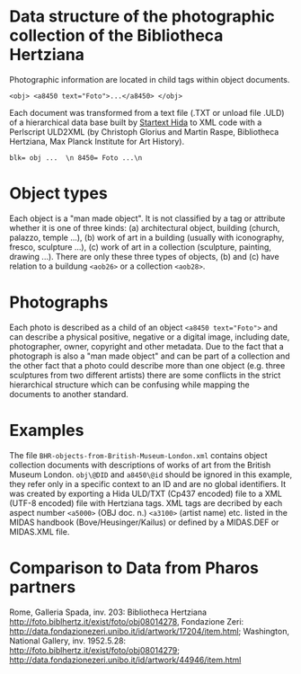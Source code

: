 # Data structure of the photographic collection of the Bibliotheca Hertziana
Photographic information are located in child tags within object documents.

`<obj>
  <a8450 text="Foto">...</a8450>
</obj>`

Each document was transformed from a text file (.TXT or unload file .ULD) of a hierarchical data base built by [Startext Hida](http://www.startext.de/produkte/hida/hida) to XML code with a Perlscript ULD2XML (by Christoph Glorius and Martin Raspe, Bibliotheca Hertziana, Max Planck Institute for Art History).

`blk= obj
...  \n
8450= Foto
...\n`

# Object types
Each object is a "man made object". It is not classified by a tag or attribute whether it is one of three kinds: (a) architectural object, building (church, palazzo, temple ...), (b) work of art in a building (usually with iconography, fresco, sculpture ...), (c) work of art in a collection (sculpture, painting, drawing ...). There are only these three types of objects, (b) and (c) have relation to a buildung `<aob26>` or a collection `<aob28>`.

# Photographs
Each photo is described as a child of an object `<a8450 text="Foto">` and can describe a physical positive, negative or a digital image, including date, photographer, owner, copyright and other metadata. Due to the fact that a photograph is also a "man made object" and can be part of a collection and the other fact that a photo could describe more than one object (e.g. three sculptures from two different artists) there are some conflicts in the strict hierarchical structure which can be confusing while mapping the documents to another standard.

# Examples
The file `BHR-objects-from-British-Museum-London.xml` contains object collection documents with descriptions of works of art from the British Museum London. `obj\@DID` and `a8450\@id` should be ignored in this example, they refer only in a specific context to an ID and are no global identifiers. It was created by exporting a Hida ULD/TXT (Cp437 encoded) file to a XML (UTF-8 encoded) file with Hertziana tags. XML tags are decribed by each aspect number `<a5000>` (OBJ doc. n.) `<a3100>` (artist name) etc. listed in the MIDAS handbook (Bove/Heusinger/Kailus) or defined by a MIDAS.DEF or MIDAS.XML file.

# Comparison to Data from Pharos partners
Rome, Galleria Spada, inv. 203: Bibliotheca Hertziana http://foto.biblhertz.it/exist/foto/obj08014278, Fondazione Zeri: http://data.fondazionezeri.unibo.it/id/artwork/17204/item.html; Washington, National Gallery, inv. 1952.5.28: http://foto.biblhertz.it/exist/foto/obj08014279; http://data.fondazionezeri.unibo.it/id/artwork/44946/item.html
